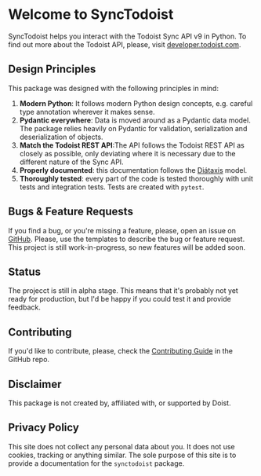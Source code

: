 # Welcome to SyncTodoist

SyncTodoist helps you interact with the Todoist Sync API v9 in Python. To find out more about the Todoist API, please, visit
[developer.todoist.com](https://developer.todoist.com).

## Design Principles

This package was designed with the following principles in mind:

1. **Modern Python**: It follows modern Python design concepts, e.g. careful type annotation wherever it makes sense.
2. **Pydantic everywhere**: Data is moved around as a Pydantic data model. The package relies heavily on Pydantic for validation, serialization and 
deserialization of objects.
3. **Match the Todoist REST API**:The API follows the Todoist REST API as closely as possible, only deviating where it is necessary due to the different nature 
of the Sync API.
4. **Properly documented**: this documentation follows the [Diátaxis](https://diataxis.fr) model.
5. **Thoroughly tested**: every part of the code is tested thoroughly with unit tests and integration tests. Tests are created with `pytest`.

## Bugs & Feature Requests

If you find a bug, or you're missing a feature, please, open an issue on [GitHub](https://github.com/gaborschulz/synctodoist/issues). Please, use the 
templates to describe the bug or feature request. This project is still work-in-progress, so new features will be added soon.

## Status

The projecct is still in alpha stage. This means that it's probably not yet ready for production, but I'd be happy if you could test it and provide feedback.

## Contributing

If you'd like to contribute, please, check the [Contributing Guide](https://github.com/gaborschulz/synctodoist/blob/main/CONTRIBUTING.md) in the GitHub repo.

## Disclaimer

This package is not created by, affiliated with, or supported by Doist.

## Privacy Policy

This site does not collect any personal data about you. It does not use cookies, tracking or anything similar. The sole purpose of this site is to provide a
documentation for the `synctodoist` package.